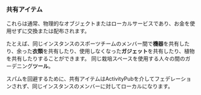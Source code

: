 ### 共有アイテム
これらは通常、物理的なオブジェクトまたはローカルサービスであり、お金を使用せずに交換または配布されます。

たとえば、同じインスタンスのスポーツチームのメンバー間で**機器**を共有したり、余った**衣類**を共有したり、使用しなくなった**ガジェット**を共有したり、植物を共有したりすることができます。 同じ栽培スペースを使用する人々の間のガーデニング**ツール**。

スパムを回避するために、共有アイテムはActivityPubを介してフェデレーションされず、同じインスタンスのメンバーに対してローカルになります。
